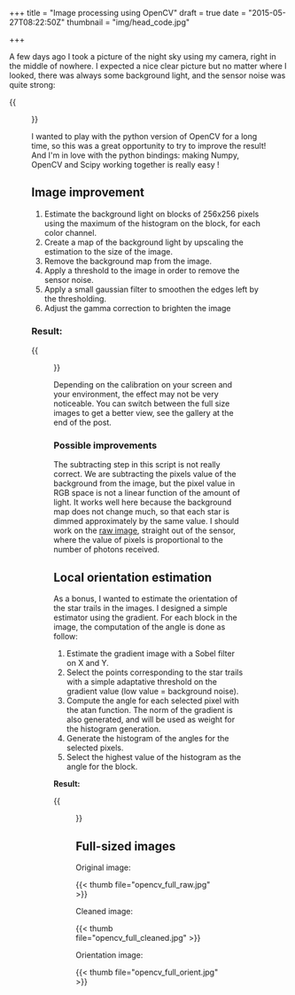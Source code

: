 +++
title = "Image processing using OpenCV"
draft = true
date = "2015-05-27T08:22:50Z"
thumbnail = "img/head_code.jpg"

+++

A few days ago I took a picture of the night sky using my camera, right in the middle of nowhere. I expected a nice clear picture but no matter where I looked, there was always some background light, and the sensor noise was quite strong:

{{<figure src="/img/opencv-raw.jpg" title="Thumbnail of the original image: notice the haze" >}}

I wanted to play with the python version of OpenCV for a long time, so this was a great opportunity to try to improve the result! And I'm in love with the python bindings: making Numpy, OpenCV and Scipy working together is really easy !

## Image improvement

1. Estimate the background light on blocks of 256x256 pixels using the maximum of the histogram on the block, for each color channel.
2. Create a map of the background light by upscaling the estimation to the size of the image.
3. Remove the background map from the image.
4. Apply a threshold to the image in order to remove the sensor noise.
5. Apply a small gaussian filter to smoothen the edges left by the thresholding.
6. Adjust the gamma correction to brighten the image

### Result:

{{<figure src="/img/opencv-cleaned.jpg" title="Thumbnail of the cleaned image" >}}

Depending on the calibration on your screen and your environment, the effect may not be very noticeable. You can switch between the full size images to get a better view, see the gallery at the end of the post.

### Possible improvements

The subtracting step in this script is not really correct. We are subtracting the pixels value of the background from the image, but the pixel value in RGB space is not a linear function of the amount of light. It works well here because the background map does not change much, so that each star is dimmed approximately by the same value.  I should work on the [raw image](http://en.wikipedia.org/wiki/Raw_image_format), straight out of the sensor, where the value of pixels is proportional to the number of photons received.

## Local orientation estimation

As a bonus, I wanted to estimate the orientation of the star trails in the images. I designed a simple estimator using the gradient. For each block in the image, the computation of the angle is done as follow:

1. Estimate the gradient image with a Sobel filter on X and Y.
2. Select the points corresponding to the star trails with a simple adaptative threshold on the gradient value (low value = background noise).
3. Compute the angle for each selected pixel with the atan function. The norm of the gradient is also generated, and will be used as weight for the histogram generation.
4. Generate the histogram of the angles for the selected pixels.
5. Select the highest value of the histogram as the angle for the block.

**Result:**

{{<figure src="/img/opencv-orient.jpg" title="Orientation estimation on a part of the image" >}}

## Full-sized images

Original image:

{{< thumb file="opencv_full_raw.jpg" >}}

Cleaned image:

{{< thumb file="opencv_full_cleaned.jpg" >}}

Orientation image:

{{< thumb file="opencv_full_orient.jpg" >}}
